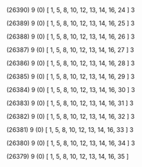 (26390) 9 (0) [ 1, 5, 8, 10, 12, 13, 14, 16, 24 ] 3 


(26389) 9 (0) [ 1, 5, 8, 10, 12, 13, 14, 16, 25 ] 3 


(26388) 9 (0) [ 1, 5, 8, 10, 12, 13, 14, 16, 26 ] 3 


(26387) 9 (0) [ 1, 5, 8, 10, 12, 13, 14, 16, 27 ] 3 


(26386) 9 (0) [ 1, 5, 8, 10, 12, 13, 14, 16, 28 ] 3 


(26385) 9 (0) [ 1, 5, 8, 10, 12, 13, 14, 16, 29 ] 3 


(26384) 9 (0) [ 1, 5, 8, 10, 12, 13, 14, 16, 30 ] 3 


(26383) 9 (0) [ 1, 5, 8, 10, 12, 13, 14, 16, 31 ] 3 


(26382) 9 (0) [ 1, 5, 8, 10, 12, 13, 14, 16, 32 ] 3 


(26381) 9 (0) [ 1, 5, 8, 10, 12, 13, 14, 16, 33 ] 3 


(26380) 9 (0) [ 1, 5, 8, 10, 12, 13, 14, 16, 34 ] 3 


(26379) 9 (0) [ 1, 5, 8, 10, 12, 13, 14, 16, 35 ]  

